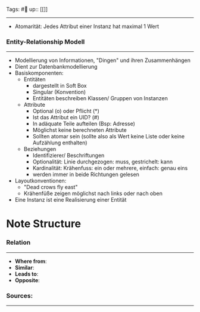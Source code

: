 Tags: #🌿 
up:: [[]]

---

- Atomarität: Jedes Attribut einer Instanz hat maximal 1 Wert

### Entity-Relationship Modell
---
- Modellierung von Informationen, "Dingen" und ihren Zusammenhängen
- Dient zur Datenbankmodellierung
- Basiskomponenten:
	- Entitäten
		- dargestellt in Soft Box
		- Singular (Konvention)
		- Entitäten beschreiben Klassen/ Gruppen von Instanzen
	- Attribute
		- Optional (o) oder Pflicht (*)
		- Ist das Attribut ein UID? (#)
		- In adäquate Teile aufteilen (Bsp: Adresse)
		- Möglichst keine berechneten Attribute
		- Sollten atomar sein (sollte also als Wert keine Liste oder keine Aufzählung enthalten)
	- Beziehungen
		- Identifizierer/ Beschriftungen
		- Optionalität: Linie durchgezogen: muss, gestrichelt: kann
		- Kardinalität: Krähenfuss: ein oder mehrere, einfach: genau eins
		- werden immer in beide Richtungen gelesen
- Layoutkonventionen: 
	- "Dead crows fly east"
	- Krähenfüße zeigen möglichst nach links oder nach oben
- Eine Instanz ist eine Realisierung einer Entität

# Note Structure
### Relation
---
- **Where from**:  
- **Similar**: 
- **Leads to**: 
- **Opposite**: 

### Sources:
---
